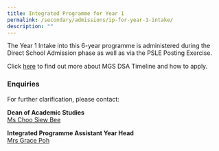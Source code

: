 ```yaml
---
title: Integrated Programme for Year 1
permalink: /secondary/admissions/ip-for-year-1-intake/
description: ""
---
```



The Year 1 Intake into this 6-year programme is administered during the Direct School Admission phase as well as via the PSLE Posting Exercise.

  

Click [here](https://staging.dt6ildc2mnegy.amplifyapp.com/secondary/admissions/dsa-sec1/) to find out more about MGS DSA Timeline and how to apply.

  

### Enquiries

For further clarification, please contact:  
  
**Dean of Academic Studies**  
[Ms Choo Siew Bee](mailto:choo_siew_bee@schools.gov.sg)  
  
**Integrated Programme Assistant Year Head**  
[Mrs Grace Poh](mailto:grace_poh@schools.gov.sg)